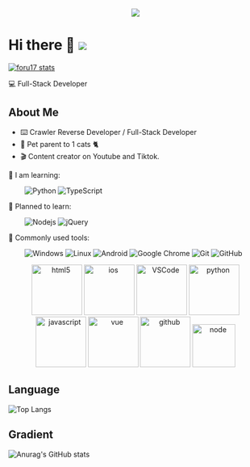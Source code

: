 <!-- 动态打字效果 -->
<h1 align="center">
  <a href="https://sunguoqi.com/">
    <img src="https://readme-typing-svg.herokuapp.com?font=Merriweather&size=40&color=2958F7&center=true&multiline=true&width=600&height=60&lines=Welcome+To+My+GitHub">
  </a>
</h1>


# Hi there 👋 ![](https://komarev.com/ghpvc/?username=xieburoucoco&color=blue&style=flat-square)

[![foru17 stats](https://github-readme-stats.vercel.app/api?username=xieburoucoco&theme=dark&show_icons=true)](https://github.com/xieburoucoco)

💻 Full-Stack Developer 

## About Me

- ⌨️ Crawler Reverse Developer / Full-Stack Developer
- 🐾 Pet parent to 1 cats 🐈
- 🎬 Content creator on Youtube and Tiktok.

💪  I am learning: 

&emsp;&emsp;
![Python](https://img.shields.io/badge/-Python-pink?style=flat-square&logo=Python)
![TypeScript](https://img.shields.io/badge/typescript-%23007ACC.svg?style=flat-square&logo=Typescript&logoColor=white)

🧠 Planned to learn:

&emsp;&emsp;
![Nodejs](https://img.shields.io/badge/-Nodejs-c0ebd?style=flat-square&logo=Node.js)
![jQuery](https://img.shields.io/badge/Dart-%230769AD.svg?style=style=flat-square&logo=Dart&logoColor=white)

🧰 Commonly used tools:

&emsp;&emsp; 
![Windows](https://img.shields.io/badge/Windows-0078D6?style=flat-square&logo=windows&logoColor=white)
![Linux](https://img.shields.io/badge/Linux-FCC624?style=style=flat-square&logo=linux&logoColor=black)
![Android](https://img.shields.io/badge/Android-3DDC84?style=flat-square&logo=android&logoColor=white)
![Google Chrome](https://img.shields.io/badge/Chrome-4285F4?style=flat-square&logo=GoogleChrome&logoColor=white)
![Git](https://img.shields.io/badge/-Git-FCC624?style=flat-square&logo=git)
![GitHub](https://img.shields.io/badge/-GitHub-pink?style=flat-square&logo=github)
<!-- Gif -->
<div align="center">
  <img alt-"html5" src="https://media.giphy.com/media/XAxylRMCdpbEWUAvr8/giphy.gif" width="100" title="html5">
  <img alt="ios" src="https://media.giphy.com/media/JQpOCgnGfb7FCvEVrd/giphy.gif" width="100" title="ios">
  <img alt="VSCode" src="https://i.giphy.com/media/IdyAQJVN2kVPNUrojM/200.webp" width="100" title="vscode">
  <img alt="python" src="https://i.giphy.com/media/LMt9638dO8dftAjtco/200.webp" width="100" title="python">
  <img alt="javascript" src="https://media3.giphy.com/media/ln7z2eWriiQAllfVcn/200w.webp" width="100" title="javascript">
  <img alt="vue" src="https://media.giphy.com/media/VgGthkhUvGgOit7Y9i/giphy.gif" width="100" title="vue">
  <img alt="github" src="https://i.giphy.com/media/KzJkzjggfGN5Py6nkT/200.webp" width="100" title="github">
  <img alt="node" src="https://media.giphy.com/media/kdFc8fubgS31b8DsVu/giphy.gif" width="85" title="node">
</div>


## Language

![Top Langs](https://github-readme-stats.vercel.app/api/top-langs/?username=xieburoucoco\&layout=compact&theme=dark)

##  Gradient

![Anurag's GitHub stats](https://github-readme-stats.vercel.app/api?username=xieburoucoco\&bg_color=30,e96443,904e95\&title_color=fff\&text_color=fff)
